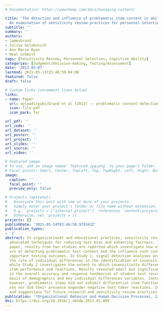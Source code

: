 ```yaml
---
# Documentation: https://wowchemy.com/docs/managing-content/

title: 'The detection and influence of problematic item content in ability tests:
  An examination of sensitivity review practices for personnel selection test development'
subtitle: ''
summary: ''
authors:
- JamesGrand
- Juliya Golubovich
- Ann Marie Ryan
- Neal Schmitt
tags: [Sensitivity Review, Personnel Selection, Cognitive Ability]
categories: [Judgment/Decision-making, Testing/Assessment]
date: '2013-03-07'
lastmod: 2021-05-13T23:46:59-04:00
featured: false
draft: false

# Custom links (uncomment lines below)
links:
- name: Paper
  url: uploads/pubs/Grand et al (2013) -- problematic content detection in sensitivity reviews.pdf
  icon: file-pdf
  icon_pack: far

url_pdf: ''
url_code: ''
url_dataset: ''
url_poster: ''
url_project: ''
url_slides: ''
url_source: ''
url_video: ''

# Featured image
# To use, add an image named `featured.jpg/png` to your page's folder.
# Focal points: Smart, Center, TopLeft, Top, TopRight, Left, Right, BottomLeft, Bottom, BottomRight.
image:
  caption: ''
  focal_point: ''
  preview_only: false

# Projects (optional).
#   Associate this post with one or more of your projects.
#   Simply enter your project's folder or file name without extension.
#   E.g. `projects = ["internal-project"]` references `content/project/deep-learning/index.md`.
#   Otherwise, set `projects = []`.
projects: []
publishDate: '2021-05-14T03:46:58.979343Z'
publication_types:
- '2'
abstract: In organizational and educational practices, sensitivity reviews are commonly
  advocated techniques for reducing test bias and enhancing fairness. In the present
  paper, results from two studies are reported which investigate how effective individuals
  are at detecting problematic test content and the influence such content has on
  important testing outcomes. In Study 1, signal detection analyses are used to examine
  the role of individual differences in the identification of insensitive test items,
  while Study 2 investigates the extent to which insensitivity differentially influences
  item performance and reactions. Results revealed small but significant differences
  in the overall accuracy and response tendencies of student test reviewers on the
  basis of demographics and key individual differences variables. Contrary to predictions
  however, problematic items did not exhibit differential item functioning across
  sex nor did their presence engender negative test taker reactions. Implications
  and suggestions for future research and sensitivity review practices are discussed.
publication: '*Organizational Behavior and Human Decision Processes, 121*, 158-173'
doi: https://doi.org/10.1016/j.obhdp.2013.01.009
---
```

